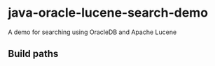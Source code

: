 # java-oracle-lucene-search-demo
A demo for searching using OracleDB and Apache Lucene

## Build paths


